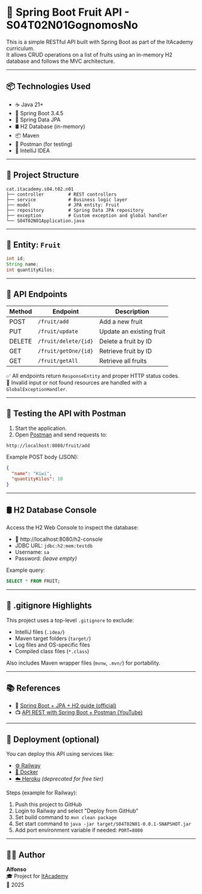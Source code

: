 # 🍓 Spring Boot Fruit API - S04T02N01GognomosNo

This is a simple RESTful API built with Spring Boot as part of the ItAcademy curriculum.  
It allows CRUD operations on a list of fruits using an in-memory H2 database and follows the MVC architecture.

---

## 📦 Technologies Used

- ☕ Java 21+
- 🔧 Spring Boot 3.4.5
- 💾 Spring Data JPA
- 🛢️ H2 Database (in-memory)
- 📦 Maven
- 🧪 Postman (for testing)
- 🧰 IntelliJ IDEA

---

## 📁 Project Structure

```
cat.itacademy.s04.t02.n01
├── controller         # REST controllers
├── service            # Business logic layer
├── model              # JPA entity: Fruit
├── repository         # Spring Data JPA repository
├── exception          # Custom exception and global handler
└── S04T02N01Application.java
```

---

## 🍎 Entity: `Fruit`

```java
int id;
String name;
int quantityKilos;
```

---

## 🔗 API Endpoints

| Method | Endpoint                  | Description              |
|--------|---------------------------|--------------------------|
| POST   | `/fruit/add`              | Add a new fruit          |
| PUT    | `/fruit/update`           | Update an existing fruit |
| DELETE | `/fruit/delete/{id}`      | Delete a fruit by ID     |
| GET    | `/fruit/getOne/{id}`      | Retrieve fruit by ID     |
| GET    | `/fruit/getAll`           | Retrieve all fruits      |

✅ All endpoints return `ResponseEntity` and proper HTTP status codes.  
🛑 Invalid input or not found resources are handled with a `GlobalExceptionHandler`.

---

## 🧪 Testing the API with Postman

1. Start the application.
2. Open [Postman](https://www.postman.com/) and send requests to:

```
http://localhost:8080/fruit/add
```

Example POST body (JSON):
```json
{
  "name": "Kiwi",
  "quantityKilos": 10
}
```

---

## 🛢️ H2 Database Console

Access the H2 Web Console to inspect the database:

- 🔗 http://localhost:8080/h2-console
- JDBC URL: `jdbc:h2:mem:testdb`
- Username: `sa`
- Password: *(leave empty)*

Example query:
```sql
SELECT * FROM FRUIT;
```

---

## 🧹 .gitignore Highlights

This project uses a top-level `.gitignore` to exclude:
- IntelliJ files (`.idea/`)
- Maven target folders (`target/`)
- Log files and OS-specific files
- Compiled class files (`*.class`)

Also includes Maven wrapper files (`mvnw`, `.mvn/`) for portability.

---

## 📚 References

- 🧠 [Spring Boot + JPA + H2 guide (official)](https://spring.io/guides/gs/accessing-data-jpa/)
- 📺 [API REST with Spring Boot + Postman (YouTube)](https://www.youtube.com/watch?v=4yLzGq_vhg8)

---

## 🚀 Deployment (optional)

You can deploy this API using services like:

- [⚙️ Railway](https://railway.app/)
- [🐳 Docker](https://www.docker.com/)
- [☁️ Heroku](https://www.heroku.com/) *(deprecated for free tier)*

Steps (example for Railway):
1. Push this project to GitHub
2. Login to Railway and select "Deploy from GitHub"
3. Set build command to `mvn clean package`
4. Set start command to `java -jar target/S04T02N01-0.0.1-SNAPSHOT.jar`
5. Add port environment variable if needed: `PORT=8080`

---

## 👨‍💻 Author

**Alfonso**  
🎓 Project for [ItAcademy](https://itacademy.barcelonactiva.cat/)  
📅 2025
